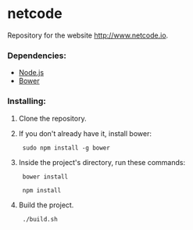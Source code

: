 netcode
=======

Repository for the website http://www.netcode.io.

### Dependencies:

* [Node.js](http://nodejs.org)
* [Bower](http://bower.io)

### Installing:

1. Clone the repository.

2. If you don't already have it, install bower:

		sudo npm install -g bower

3. Inside the project's directory, run these commands:

		bower install

		npm install

4. Build the project.

		./build.sh
